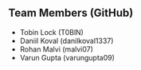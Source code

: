 ## Team Members (GitHub)
 - Tobin Lock (T0BlN)
 - Daniil Koval (danilkoval1337)
 - Rohan Malvi (malvi07)
 - Varun Gupta (varungupta09)
